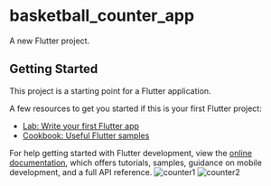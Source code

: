 # basketball_counter_app

A new Flutter project.

## Getting Started

This project is a starting point for a Flutter application.

A few resources to get you started if this is your first Flutter project:

- [Lab: Write your first Flutter app](https://docs.flutter.dev/get-started/codelab)
- [Cookbook: Useful Flutter samples](https://docs.flutter.dev/cookbook)

For help getting started with Flutter development, view the
[online documentation](https://docs.flutter.dev/), which offers tutorials,
samples, guidance on mobile development, and a full API reference.
![counter1](https://github.com/user-attachments/assets/0a8f7663-cc27-443a-83ff-7c6c328e0b89)
![counter2](https://github.com/user-attachments/assets/34348451-53e5-4aa9-9ad8-dc25bd13eeea)

